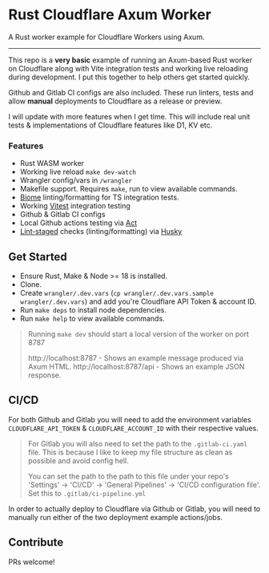 # Rust Cloudflare Axum Worker

A Rust worker example for Cloudflare Workers using Axum.

---

This repo is a **very basic** example of running an Axum-based Rust worker on Cloudflare along with Vite integration
tests and working live reloading during development. I put this together to help others get started quickly.

Github and Gitlab CI configs are also included. These run linters, tests and allow **manual** deployments to
Cloudflare as a release or preview.

I will update with more features when I get time. This will include real unit tests & implementations of Cloudflare
features like D1, KV etc.

### Features

- Rust WASM worker
- Working live reload `make dev-watch`
- Wrangler config/vars in `/wrangler`
- Makefile support. Requires `make`, run to view available commands.
- [Biome](https://github.com/biomejs/biome) linting/formatting for TS integration tests.
- Working [Vitest](https://github.com/vitest-dev/vitest) integration testing
- Github & Gitlab CI configs
- Local Github actions testing via [Act](https://github.com/nektos/act)
- [Lint-staged](https://github.com/lint-staged/lint-staged) checks (linting/formatting)
  via [Husky](https://github.com/typicode/husky)

## Get Started

- Ensure Rust, Make & Node >= 18 is installed.
- Clone.
- Create `wrangler/.dev.vars` (`cp wrangler/.dev.vars.sample wrangler/.dev.vars`) and add you're Cloudflare API Token
  & account ID.
- Run `make deps` to install node dependencies.
- Run `make help` to view available commands.

> Running `make dev` should start a local version of the worker on port 8787
>
> http://localhost:8787 - Shows an example message produced via Axum HTML.
> http://localhost:8787/api - Shows an example JSON response.

## CI/CD

For both Github and Gitlab you will need to add the environment
variables `CLOUDFLARE_API_TOKEN` & `CLOUDFLARE_ACCOUNT_ID` with
their respective values.

> For Gitlab you will also need to set the path to the `.gitlab-ci.yaml` file. This is because I like to keep my file
> structure as clean as possible and avoid config hell.
>
> You can set the path to the path to this file under your repo's 'Settings' -> 'CI/CD' -> 'General Pipelines' ->
> 'CI/CD configuration file'. Set this to `.gitlab/ci-pipeline.yml`

In order to actually deploy to Cloudflare via Github or Gitlab, you will need to manually run either of the two
deployment example actions/jobs.

## Contribute

PRs welcome!